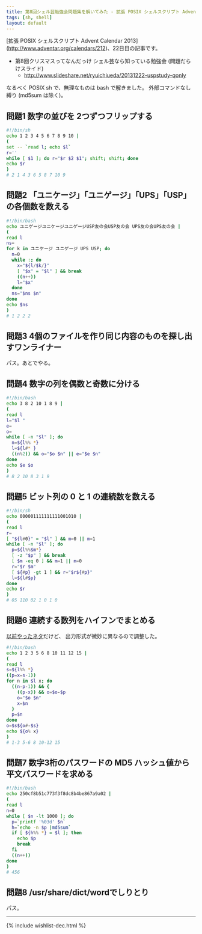 ```yaml
---
title: 第8回シェル芸勉強会問題集を解いてみた - 拡張 POSIX シェルスクリプト Advent Calendar 2013
tags: [sh, shell]
layout: default
---
```


[拡張 POSIX シェルスクリプト Advent Calendar 2013]
(http://www.adventar.org/calendars/212)、22日目の記事です。

  * 第8回クリスマスってなんだっけ シェル芸なら知っている勉強会 (問題だらけスライド)
    * http://www.slideshare.net/ryuichiueda/20131222-uspstudy-qonly

なるべく POSIX sh で、無理なものは bash で解きました。
外部コマンドなし縛り (md5sum は除く)。

問題1 数字の並びを 2つずつフリップする
----------------------------------------------------------------------

``` sh
#!/bin/sh
echo 1 2 3 4 5 6 7 8 9 10 |
(
set -- `read l; echo $l`
r=''
while [ $1 ]; do r="$r $2 $1"; shift; shift; done
echo $r
)
# 2 1 4 3 6 5 8 7 10 9
```

問題2 「ユニケージ」「ユニゲージ」「UPS」「USP」の各個数を数える
----------------------------------------------------------------------

``` sh
#!/bin/bash
echo ユニゲージユニケージユニゲージUSP友の会USP友の会 UPS友の会UPS友の会 |
(
read l
ns=
for k in ユニケージ ユニゲージ UPS USP; do
  n=0
  while :; do
    x="${l/$k/}"
    [ "$x" = "$l" ] && break
    ((n++))
    l="$x"
  done
  ns="$ns $n"
done
echo $ns
)
# 1 2 2 2
```

問題3 4個のファイルを作り同じ内容のものを探し出すワンライナー
----------------------------------------------------------------------

パス。あとでやる。

問題4 数字の列を偶数と奇数に分ける
----------------------------------------------------------------------

``` sh
#!/bin/bash
echo 3 8 2 10 1 8 9 |
(
read l
l="$l "
e=
o=
while [ -n "$l" ]; do
  n=${l%% *}
  l=${l#* }
  ((n%2)) && o="$o $n" || e="$e $n"
done
echo $e $o
)
# 8 2 10 8 3 1 9
```

問題5 ビット列の 0 と 1 の連続数を数える
----------------------------------------------------------------------

``` sh
#!/bin/sh
echo 000001111111111001010 |
(
read l
r=
[ "${l#0}" = "$l" ] && m=0 || m=1
while [ -n "$l" ]; do
  p=${l%%$m*}
  [ -z "$p" ] && break
  [ $m -eq 0 ] && m=1 || m=0
  r="$r $m"
  [ ${#p} -gt 1 ] && r="$r${#p}"
  l=${l#$p}
done
echo $r
)
# 05 110 02 1 0 1 0
```

問題6 連続する数列をハイフンでまとめる
----------------------------------------------------------------------

[以前やったネタ](/2013/11/28/compact-seqnumbers-by-shell.html)だけど、
出力形式が微妙に異なるので調整した。

``` sh
#!/bin/bash
echo 1 2 3 5 6 8 10 11 12 15 |
(
read l
s=${l%% *}
((p=x=s-1))
for n in $l x; do
  ((n-p-1)) && { 
    ((p-x)) && o=$o-$p
    o="$o $n"
    x=$n
  }
  p=$n
done
o=$s${o#-$s}
echo ${o% x}
)
# 1-3 5-6 8 10-12 15
```

問題7 数字3桁のパスワードの MD5 ハッシュ値から平文パスワードを求める
----------------------------------------------------------------------

``` sh
#!/bin/bash
echo 250cf8b51c773f3f8dc8b4be867a9a02 |
(
read l
n=0
while [ $n -lt 1000 ]; do
  p=`printf '%03d' $n`
  h=`echo -n $p |md5sum`
  if [ ${h%% *} = $l ]; then
    echo $p
    break
  fi
  ((n++))
done
)
# 456
```

問題8 /usr/share/dict/wordでしりとり
----------------------------------------------------------------------

パス。

* * *

{% include wishlist-dec.html %}


